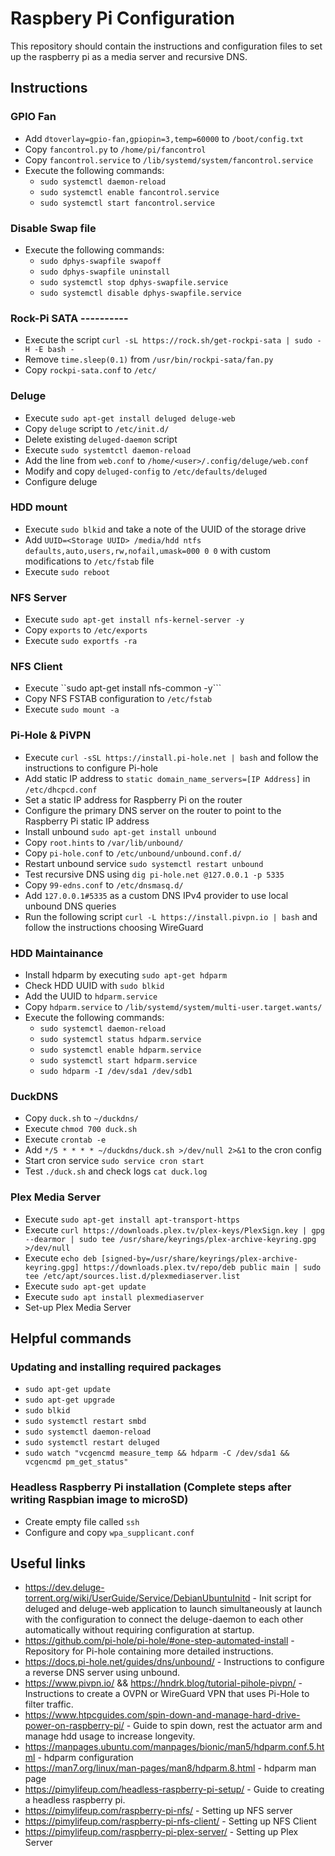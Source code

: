 # Raspbery Pi Configuration
This repository should contain the instructions and configuration files to set up the raspberry pi as a media server and recursive DNS.

## Instructions

### GPIO Fan
* Add ```dtoverlay=gpio-fan,gpiopin=3,temp=60000``` to ```/boot/config.txt```
* Copy ```fancontrol.py``` to ```/home/pi/fancontrol```
* Copy ```fancontrol.service``` to ```/lib/systemd/system/fancontrol.service```
* Execute the following commands:
    * ```sudo systemctl daemon-reload```
    * ```sudo systemctl enable fancontrol.service```
    * ```sudo systemctl start fancontrol.service```

### Disable Swap file
* Execute the following commands:
    * ```sudo dphys-swapfile swapoff```
    * ```sudo dphys-swapfile uninstall```
    * ```sudo systemctl stop dphys-swapfile.service```
    * ```sudo systemctl disable dphys-swapfile.service```

### Rock-Pi SATA ----------
* Execute the script ```curl -sL https://rock.sh/get-rockpi-sata | sudo -H -E bash -```
* Remove ```time.sleep(0.1)``` from ```/usr/bin/rockpi-sata/fan.py```
* Copy ```rockpi-sata.conf``` to ```/etc/```

### Deluge
* Execute ```sudo apt-get install deluged deluge-web```
* Copy ```deluge``` script to ```/etc/init.d/```
* Delete existing ```deluged-daemon``` script
* Execute ```sudo systemtctl daemon-reload```
* Add the line from ```web.conf``` to ```/home/<user>/.config/deluge/web.conf```
* Modify and copy ```deluged-config``` to ```/etc/defaults/deluged```
* Configure deluge

### HDD mount
* Execute ```sudo blkid``` and take a note of the UUID of the storage drive
* Add ```UUID=<Storage UUID> /media/hdd ntfs defaults,auto,users,rw,nofail,umask=000 0 0``` with custom modifications to ```/etc/fstab``` file
* Execute ```sudo reboot```

### NFS Server
* Execute ```sudo apt-get install nfs-kernel-server -y```
* Copy ```exports``` to ```/etc/exports```
* Execute ```sudo exportfs -ra```

### NFS Client
* Execute ``sudo apt-get install nfs-common -y```
* Copy NFS FSTAB configuration to ```/etc/fstab```
* Execute ```sudo mount -a```

### Pi-Hole & PiVPN
* Execute ```curl -sSL https://install.pi-hole.net | bash``` and follow the instructions to configure Pi-hole
* Add static IP address to ```static domain_name_servers=[IP Address]``` in ```/etc/dhcpcd.conf```
* Set a static IP address for Raspberry Pi on the router
* Configure the primary DNS server on the router to point to the Raspberry Pi static IP address
* Install unbound ```sudo apt-get install unbound```
* Copy ```root.hints``` to ```/var/lib/unbound/```
* Copy ```pi-hole.conf``` to ```/etc/unbound/unbound.conf.d/```
* Restart unbound service ```sudo systemctl restart unbound```
* Test recursive DNS using ```dig pi-hole.net @127.0.0.1 -p 5335```
* Copy ```99-edns.conf``` to ```/etc/dnsmasq.d/```
* Add ```127.0.0.1#5335``` as a custom DNS IPv4 provider to use local unbound DNS queries
* Run the following script ```curl -L https://install.pivpn.io | bash``` and follow the instructions choosing WireGuard

### HDD Maintainance
* Install hdparm by executing ```sudo apt-get hdparm```
* Check HDD UUID with ```sudo blkid```
* Add the UUID to ```hdparm.service```
* Copy ```hdparm.service``` to ```/lib/systemd/system/multi-user.target.wants/```
* Execute the following commands:
    * ```sudo systemctl daemon-reload```
    * ```sudo systemctl status hdparm.service```
    * ```sudo systemctl enable hdparm.service```
    * ```sudo systemctl start hdparm.service```
    * ```sudo hdparm -I /dev/sda1 /dev/sdb1```

### DuckDNS
* Copy ```duck.sh``` to ```~/duckdns/```
* Execute ```chmod 700 duck.sh```
* Execute ```crontab -e```
* Add ```*/5 * * * * ~/duckdns/duck.sh >/dev/null 2>&1``` to the cron config
* Start cron service ```sudo service cron start```
* Test ```./duck.sh``` and check logs ```cat duck.log```

### Plex Media Server
* Execute ```sudo apt-get install apt-transport-https```
* Execute ```curl https://downloads.plex.tv/plex-keys/PlexSign.key | gpg --dearmor | sudo tee /usr/share/keyrings/plex-archive-keyring.gpg >/dev/null```
* Execute ```echo deb [signed-by=/usr/share/keyrings/plex-archive-keyring.gpg] https://downloads.plex.tv/repo/deb public main | sudo tee /etc/apt/sources.list.d/plexmediaserver.list```
* Execute ```sudo apt-get update```
* Execute ```sudo apt install plexmediaserver```
* Set-up Plex Media Server

## Helpful commands
### Updating and installing required packages
* ```sudo apt-get update```
* ```sudo apt-get upgrade```
* ```sudo blkid```
* ```sudo systemctl restart smbd```
* ```sudo systemctl daemon-reload```
* ```sudo systemctl restart deluged```
* ```sudo watch "vcgencmd measure_temp && hdparm -C /dev/sda1 && vcgencmd pm_get_status"```

### Headless Raspberry Pi installation (Complete steps after writing Raspbian image to microSD)
* Create empty file called ```ssh```
* Configure and copy ```wpa_supplicant.conf```

## Useful links
* https://dev.deluge-torrent.org/wiki/UserGuide/Service/DebianUbuntuInitd - Init script for deluged and deluge-web application to launch simultaneously at launch with the configuration to connect the deluge-daemon to each other automatically without requiring configuration at startup.
* https://github.com/pi-hole/pi-hole/#one-step-automated-install - Repository for Pi-hole containing more detailed instructions.
* https://docs.pi-hole.net/guides/dns/unbound/ - Instructions to configure a reverse DNS server using unbound.
* https://www.pivpn.io/ && https://hndrk.blog/tutorial-pihole-pivpn/ - Instructions to create a OVPN or WireGuard VPN that uses Pi-Hole to filter traffic.
* https://www.htpcguides.com/spin-down-and-manage-hard-drive-power-on-raspberry-pi/ - Guide to spin down, rest the actuator arm and manage hdd usage to increase longevity.
* https://manpages.ubuntu.com/manpages/bionic/man5/hdparm.conf.5.html - hdparm configuration
* https://man7.org/linux/man-pages/man8/hdparm.8.html - hdparm man page
* https://pimylifeup.com/headless-raspberry-pi-setup/ - Guide to creating a headless raspberry pi.
* https://pimylifeup.com/raspberry-pi-nfs/ - Setting up NFS server
* https://pimylifeup.com/raspberry-pi-nfs-client/ - Setting up NFS Client
* https://pimylifeup.com/raspberry-pi-plex-server/ - Setting up Plex Server
